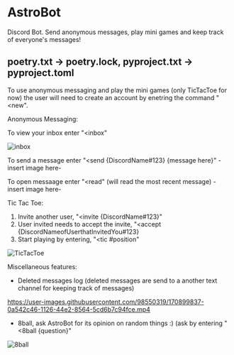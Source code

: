 # AstroBot
Discord Bot. Send anonymous messages, play mini games and keep track of everyone's messages!

poetry.txt -> poetry.lock,
pyproject.txt -> pyproject.toml
--------------------------------------------------------
To use anonymous messaging and play the mini games (only TicTacToe for now)
the user will need to create an account by enetring the command "<new".

Anonymous Messaging:

To view your inbox enter "<inbox"

![inbox](https://user-images.githubusercontent.com/98550319/170899771-da1fc5a0-bc0f-40f0-8cc6-ee51b16f42cb.png)

To send a message enter "<send {DiscordName#123} {message here}"
-insert image here-

To open messaage enter "<read" (will read the most recent message)
-insert image here-


Tic Tac Toe:

1. Invite another user, "<invite {DiscordName#123}"
2. User invited needs to accept the invite, "<accept {DiscordNameofUserthatInvitedYou#123}
3. Start playing by entering, "<tic #position"

![TicTacToe](https://user-images.githubusercontent.com/98550319/170899823-c3833347-a0ac-41d8-a268-4534bee31eea.png)


Miscellaneous features:

- Deleted messages log (deleted messages are send to a another text channel for keeping track of messages)

https://user-images.githubusercontent.com/98550319/170899837-0a542c46-1126-44e2-8564-5cd6b7c94fce.mp4

- 8ball, ask AstroBot for its opinion on random things :) (ask by entering "<8ball {question}"

![8ball](https://user-images.githubusercontent.com/98550319/170899885-e68be8ad-d828-4946-974b-de10034b1df8.png)

